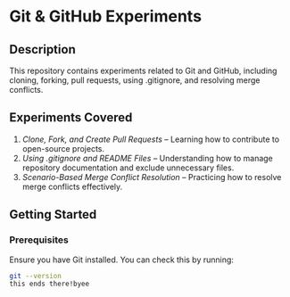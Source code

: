 # Git & GitHub Experiments  

## Description  
This repository contains experiments related to Git and GitHub, including cloning, forking, pull requests, using .gitignore, and resolving merge conflicts.  

## Experiments Covered  
1. *Clone, Fork, and Create Pull Requests* – Learning how to contribute to open-source projects.  
2. *Using .gitignore and README Files* – Understanding how to manage repository documentation and exclude unnecessary files.  
3. *Scenario-Based Merge Conflict Resolution* – Practicing how to resolve merge conflicts effectively.  

## Getting Started  

### Prerequisites  
Ensure you have Git installed. You can check this by running:  
```bash
git --version
this ends there!byee
